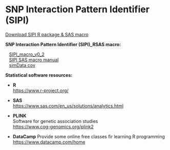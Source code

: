 # **SNP Interaction Pattern Identifier (SIPI)**

[Download SIPI R package & SAS macro](https://linhuiyi.github.io/SIPI/)  


**SNP Interaction Pattern Identifier (SIPI)_RSAS macro:**

&nbsp;&nbsp;
[SIPI\_macro\_v0\_2](http://publichealth.lsuhsc.edu/LinSoftware/SIPI_macro_v0_2.sas)  
&nbsp;&nbsp;
[SIPI SAS macro manual](http://publichealth.lsuhsc.edu/LinSoftware/SIPI%20SAS%20macro%20manual.pdf)  
&nbsp;&nbsp;
[simData cov](http://publichealth.lsuhsc.edu/LinSoftware/simData_cov.csv)

**Statistical software resources:**

- **R**  
https://www.r-project.org/

- **SAS**  
https://www.sas.com/en_us/solutions/analytics.html

- **PLINK**  
Software for genetic association studies  
https://www.cog-genomics.org/plink2

- **DataCamp**
Provide some online free classes fir learning R programming  
https://www.datacamp.com/home
